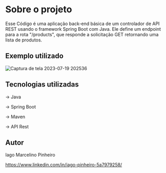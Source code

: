 # Sobre o projeto

Esse Código é uma aplicação back-end básica de um controlador de API REST usando o framework Spring Boot com Java. Ele define um endpoint para a rota "/products", que responde a solicitação GET retornando uma lista de produtos.

## Exemplo utilizado

![Captura de tela 2023-07-19 202536](https://github.com/iagompinheiro/IMP-Store/assets/130023096/eb573a51-0283-4052-afd1-46778f2c6317)

## Tecnologias utilizadas
-> Java
 
-> Spring Boot
 
-> Maven
 
-> API Rest

## Autor 

Iago Marcelino Pinheiro 

https://www.linkedin.com/in/iago-pinheiro-5a7979258/

